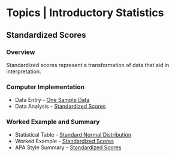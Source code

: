# Topics | Introductory Statistics

## Standardized Scores

### Overview

Standardized scores represent a transformation of data that aid in interpretation.

### Computer Implementation

- Data Entry - [One Sample Data](../jamovi/data-entry/onesampledata.md)
- Data Analysis - [Standardized Scores](../jamovi/data-analysis/standardized.md)

### Worked Example and Summary

- Statistical Table - [Standard Normal Distribution](../Calculations/statistical-tables/normal.md)
- Worked Example - [Standardized Scores](../Calculations/worked-examples/standardized.md)
- APA Style Summary - [Standardized Scores](../Reports/summarized-examples/standardized.md)
